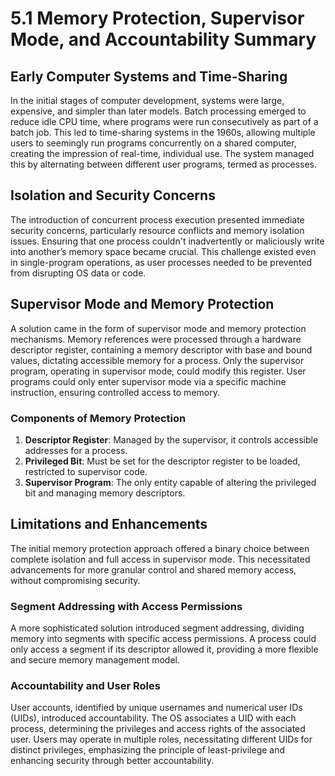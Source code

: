 # 5.1 Memory Protection, Supervisor Mode, and Accountability Summary

## Early Computer Systems and Time-Sharing
In the initial stages of computer development, systems were large, expensive, and simpler than later models. Batch processing emerged to reduce idle CPU time, where programs were run consecutively as part of a batch job. This led to time-sharing systems in the 1960s, allowing multiple users to seemingly run programs concurrently on a shared computer, creating the impression of real-time, individual use. The system managed this by alternating between different user programs, termed as processes.

## Isolation and Security Concerns
The introduction of concurrent process execution presented immediate security concerns, particularly resource conflicts and memory isolation issues. Ensuring that one process couldn't inadvertently or maliciously write into another’s memory space became crucial. This challenge existed even in single-program operations, as user processes needed to be prevented from disrupting OS data or code.

## Supervisor Mode and Memory Protection
A solution came in the form of supervisor mode and memory protection mechanisms. Memory references were processed through a hardware descriptor register, containing a memory descriptor with base and bound values, dictating accessible memory for a process. Only the supervisor program, operating in supervisor mode, could modify this register. User programs could only enter supervisor mode via a specific machine instruction, ensuring controlled access to memory.

### Components of Memory Protection
1. **Descriptor Register**: Managed by the supervisor, it controls accessible addresses for a process.
2. **Privileged Bit**: Must be set for the descriptor register to be loaded, restricted to supervisor code.
3. **Supervisor Program**: The only entity capable of altering the privileged bit and managing memory descriptors.

## Limitations and Enhancements
The initial memory protection approach offered a binary choice between complete isolation and full access in supervisor mode. This necessitated advancements for more granular control and shared memory access, without compromising security.

### Segment Addressing with Access Permissions
A more sophisticated solution introduced segment addressing, dividing memory into segments with specific access permissions. A process could only access a segment if its descriptor allowed it, providing a more flexible and secure memory management model.

### Accountability and User Roles
User accounts, identified by unique usernames and numerical user IDs (UIDs), introduced accountability. The OS associates a UID with each process, determining the privileges and access rights of the associated user. Users may operate in multiple roles, necessitating different UIDs for distinct privileges, emphasizing the principle of least-privilege and enhancing security through better accountability.
